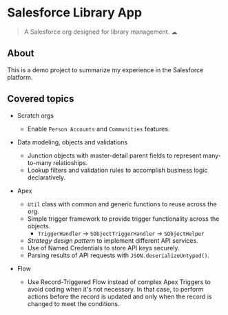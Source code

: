 # Salesforce Library App

> A Salesforce org designed for library management. ☁

## About

This is a demo project to summarize my experience in the Salesforce platform.

## Covered topics

- Scratch orgs
    - Enable `Person Accounts` and `Communities` features.
- Data modeling, objects and validations
    - Junction objects with master-detail parent fields to represent many-to-many relatioships.
    - Lookup filters and validation rules to accomplish business logic declaratively.
- Apex
    - `Util` class with common and generic functions to reuse across the org.
    - Simple trigger framework to provide trigger functionality across the objects.
        - `TriggerHandler` -> `SObjectTriggerHandler` -> `SObjectHelper`
    - *Strategy design pattern* to implement different API services.
    - Use of Named Credentials to store API keys securely.
    - Parsing results of API requests with `JSON.deserializeUntyped()`.

- Flow
    - Use Record-Triggered Flow instead of complex Apex Triggers to avoid coding when it's not necessary. In that case, to perform actions before the record is updated and only when the record is changed to meet the conditions.
    